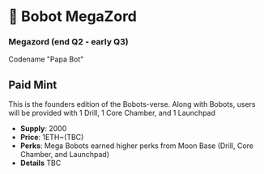 # 😤 Bobot MegaZord

### Megazord (end Q2 - early Q3)&#x20;

Codename "Papa Bot"

## **Paid Mint**

This is the founders edition of the Bobots-verse. Along with Bobots, users will be provided with 1 Drill, 1 Core Chamber, and 1 Launchpad&#x20;

* **Supply**: 2000&#x20;
* **Price**: 1ETH\~(TBC)
* **Perks**: Mega Bobots earned higher perks from Moon Base (Drill, Core Chamber, and Launchpad)&#x20;
* **Details** TBC

